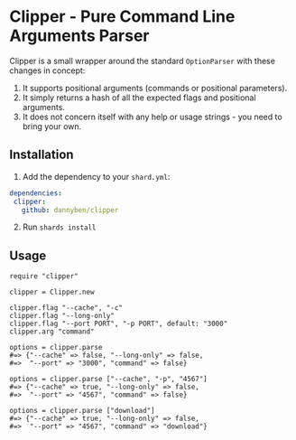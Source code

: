 Clipper - Pure Command Line Arguments Parser
==================================================  

Clipper is a small wrapper around the standard `OptionParser` with these 
changes in concept:

1. It supports positional arguments (commands or positional parameters).
2. It simply returns a hash of all the expected flags and positional 
   arguments.
3. It does not concern itself with any help or usage strings - you need to 
   bring your own.


Installation
---------------------------------------------------


1. Add the dependency to your `shard.yml`:

```yaml
dependencies:
 clipper:
   github: dannyben/clipper
```

2. Run `shards install`


Usage
--------------------------------------------------

```crystal
require "clipper"

clipper = Clipper.new

clipper.flag "--cache", "-c"
clipper.flag "--long-only"
clipper.flag "--port PORT", "-p PORT", default: "3000"
clipper.arg "command"

options = clipper.parse
#=> {"--cache" => false, "--long-only" => false, 
#=>  "--port" => "3000", "command" => false}

options = clipper.parse ["--cache", "-p", "4567"]
#=> {"--cache" => true, "--long-only" => false,
#=>  "--port" => "4567", "command" => false}

options = clipper.parse ["download"]
#=> {"--cache" => true, "--long-only" => false,
#=>  "--port" => "4567", "command" => "download"}
```



